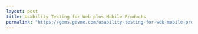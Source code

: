 ```yaml
---
layout: post
title: Usability Testing for Web plus Mobile Products
permalink: "https://gems.gevme.com/usability-testing-for-web-mobile-products-11042019"
---
```

